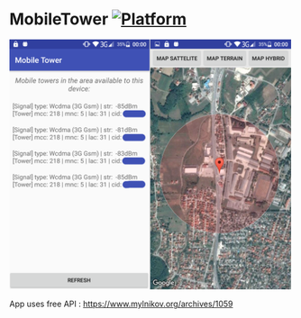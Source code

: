 # MobileTower [![Platform](https://img.shields.io/badge/platform-Android-green.svg)](https://www.android.com)

<img src="APKs/preview_img.png" width=500>

App uses free API : https://www.mylnikov.org/archives/1059
